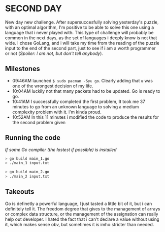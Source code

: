 # SECOND DAY
New day new challenge. After supersuccesfully solving yesterday's puzzle, with an optimal algorithm, I'm positive to be able to solve this one using a language that i never played with. This type of challenge will probably be common in the next days, as the set of languages i deeply know is not that wide. I chose GoLang, and i will take my time from the reading of the puzzle input to the end of the second part, just to see if i am a worth programmer or not (*Spoiler: I am not, but don't tell anybody*).

## Milestones
- 09:46AM launched `$ sudo pacman -Syu go`. Clearly adding that `u` was one of the wrongest decision of my life.
- 10:04AM luckily not that many packets had to be updated. Go is ready to go.
- 10:41AM I successfully completed the first problem, It took me 37 minutes to go from an unknown language to solving a medium complexity problem with it. I'm kinda proud.
- 10:52AM In this 11 minutes i modified the code to produce the results for the second problem given 

## Running the code
*If some Go compiler (the lastest if possible) is installed*
``` sh
> go build main_1.go
> ./main_1 input.txt
```
``` sh
> go build main_2.go
> ./main_2 input.txt
```

## Takeouts

Go is definetly a powerful language, I just tasted a little bit of it, but i can definitely tell it. The freedom degree that gives to the management of arrays or complex data structure, or the management of the assignation can really help out developer. I hated the fact that i can't declare a value without using it, which makes sense obv, but sometimes it is imho stricter than needed.